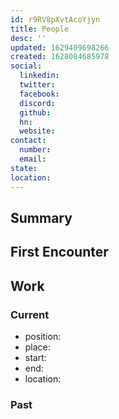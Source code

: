 ```yaml
---
id: r9RV8pXvtAcoYjyn
title: People
desc: ''
updated: 1629409698266
created: 1628084685978
social:
  linkedin:
  twitter:
  facebook:
  discord: 
  github:
  hn:
  website:
contact:
  number:
  email: 
state:
location:
---
```


## Summary

## First Encounter

## Work

### Current
- position:
- place:
- start:
- end:
- location:

### Past

